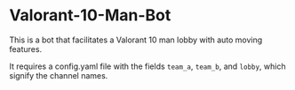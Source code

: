# Valorant-10-Man-Bot

This is a bot that facilitates a Valorant 10 man lobby with auto moving features.

It requires a config.yaml file with the fields `team_a`, `team_b`, and `lobby`, which signify the channel names.
